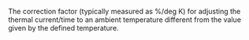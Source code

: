 ﻿The correction factor (typically measured as %/deg K) for adjusting the thermal current/time to an ambient temperature different from the value given by the defined temperature.
